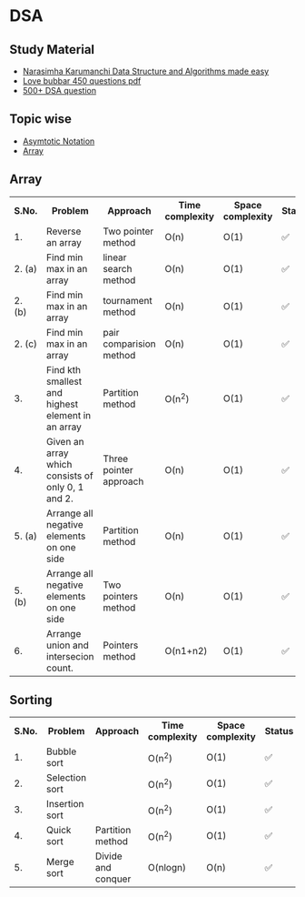# DSA
## Study Material
* [Narasimha Karumanchi Data Structure and Algorithms made easy](https://drive.google.com/file/d/1nu5WsKpf4VYciFOZXssn5YTPwcfNL3DG/view?usp=sharing)
* [Love bubbar 450 questions pdf](https://450dsa.com/)
* [500+ DSA question](https://blog.usejournal.com/500-data-structures-and-algorithms-practice-problems-35afe8a1e222)

## Topic wise
* [Asymtotic Notation](https://www.interviewbit.com/courses/programming/topics/time-complexity/)
* [Array](https://www.interviewbit.com/courses/programming/topics/arrays/)

## Array
<table>
    <tr>
        <th>S.No.</th>
        <th>Problem</th>
        <th>Approach</th>
        <th>Time complexity</th>
        <th>Space complexity</th>
        <th>Status</th>
    </tr>
    <tr>
        <td>1. </td>
        <td> Reverse an array</td>
        <td> Two pointer method</td>
        <td>O(n)</td>
        <td>O(1)</td>
        <td> ✅ </td> 
    </tr>
    <tr>
        <td>2. (a) </td>
        <td> Find min max in an array</td>
        <td> linear search method</td>
        <td>O(n)</td>
        <td>O(1)</td>
        <td> ✅ </td> 
    </tr>
    <tr>
        <td>2. (b) </td>
        <td> Find min max in an array</td>
        <td> tournament method</td>
        <td>O(n)</td>
        <td>O(1)</td>
        <td> ✅ </td> 
    </tr>
    <tr>
        <td>2. (c) </td>
        <td> Find min max in an array</td>
        <td> pair comparision method</td>
        <td>O(n)</td>
        <td>O(1)</td>
        <td> ✅ </td> 
    </tr>
    <tr>
        <td>3. </td>
        <td> Find kth smallest and highest element in an array</td>
        <td> Partition method</td>
        <td>O(n<sup>2</sup>)</td>
        <td>O(1)</td>
        <td> ✅ </td> 
    </tr>
    <tr>
        <td>4. </td>
        <td> Given an array which consists of only 0, 1 and 2.</td>
        <td> Three pointer approach</td>
        <td>O(n)</td>
        <td>O(1)</td>
        <td> ✅ </td> 
    </tr>
    <tr>
        <td>5. (a) </td>
        <td> Arrange all negative elements on one side</td>
        <td> Partition method</td>
        <td>O(n)</td>
        <td>O(1)</td>
        <td> ✅ </td> 
    </tr>
    <tr>
        <td>5. (b) </td>
        <td> Arrange all negative elements on one side</td>
        <td> Two pointers method</td>
        <td>O(n)</td>
        <td>O(1)</td>
        <td> ✅ </td> 
    </tr>
    <tr>
        <td>6. </td>
        <td> Arrange union and intersecion count.</td>
        <td> Pointers method</td>
        <td>O(n1+n2)</td>
        <td>O(1)</td>
        <td> ✅ </td> 
    </tr>
</table>

## Sorting
<table>
    <tr>
        <th>S.No.</th>
        <th>Problem</th>
        <th>Approach</th>
        <th>Time complexity</th>
        <th>Space complexity</th>
        <th>Status</th>
    </tr>
    <tr>
        <td>1. </td>
        <td> Bubble sort</td>
        <td> </td>
        <td>O(n<sup>2</sup>)</td>
        <td>O(1)</td>
        <td> ✅ </td> 
    </tr>
    <tr>
        <td>2. </td>
        <td> Selection sort</td>
        <td> </td>
        <td>O(n<sup>2</sup>)</td>
        <td>O(1)</td>
        <td> ✅ </td> 
    </tr>
    <tr>
        <td>3. </td>
        <td> Insertion sort</td>
        <td> </td>
        <td>O(n<sup>2</sup>)</td>
        <td>O(1)</td>
        <td> ✅ </td> 
    </tr>
    <tr>
        <td>4. </td>
        <td> Quick sort</td>
        <td> Partition method</td>
        <td>O(n<sup>2</sup>)</td>
        <td>O(1)</td>
        <td> ✅ </td> 
    </tr>
    <tr>
        <td>5. </td>
        <td> Merge sort</td>
        <td> Divide and conquer</td>
        <td>O(nlogn)</td>
        <td>O(n)</td>
        <td> ✅ </td> 
    </tr>
</table>
